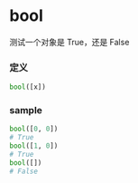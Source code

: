# bool
测试一个对象是 True，还是 False

### 定义
```python
bool([x])
```


### sample
```python
bool([0, 0])
# True
bool([1, 0])
# True
bool([])
# False
```


